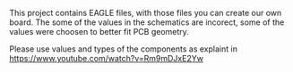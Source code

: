 This project contains EAGLE files, with those files you can create our own board. 
The some of the values in the schematics are incorect, some of the values were 
choosen to better fit PCB geometry.

Please use values and types of the components as explaint in 
https://www.youtube.com/watch?v=Rm9mDJxE2Yw

